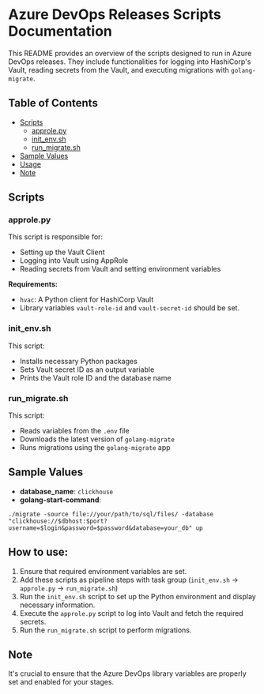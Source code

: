 # Azure DevOps Releases Scripts Documentation

This README provides an overview of the scripts designed to run in Azure DevOps releases. They include functionalities for logging into HashiCorp's Vault, reading secrets from the Vault, and executing migrations with `golang-migrate`.

## Table of Contents
- [Scripts](#scripts)
    - [approle.py](#approlepy)
    - [init_env.sh](#init_envsh)
    - [run_migrate.sh](#run_migratesh)
- [Sample Values](#sample-values)
- [Usage](#how-to-use)
- [Note](#note)

## Scripts

### approle.py
This script is responsible for:
- Setting up the Vault Client
- Logging into Vault using AppRole
- Reading secrets from Vault and setting environment variables

**Requirements:**
- `hvac`: A Python client for HashiCorp Vault
- Library variables `vault-role-id` and `vault-secret-id` should be set.

### init_env.sh
This script:
- Installs necessary Python packages
- Sets Vault secret ID as an output variable
- Prints the Vault role ID and the database name

### run_migrate.sh
This script:
- Reads variables from the `.env` file
- Downloads the latest version of `golang-migrate`
- Runs migrations using the `golang-migrate` app

## Sample Values
- **database_name**: `clickhouse`
- **golang-start-command**:

`./migrate -source file://your/path/to/sql/files/ -database "clickhouse://$dbhost:$port?username=$login&password=$password&database=your_db" up`


## How to use:
1. Ensure that required environment variables are set.
2. Add these scripts as pipeline steps with task group (`init_env.sh` -> `approle.py` -> `run_migrate.sh`)
3. Run the `init_env.sh` script to set up the Python environment and display necessary information.
4. Execute the `approle.py` script to log into Vault and fetch the required secrets.
5. Run the `run_migrate.sh` script to perform migrations.

## Note
It's crucial to ensure that the Azure DevOps library variables are properly set and enabled for your stages.

